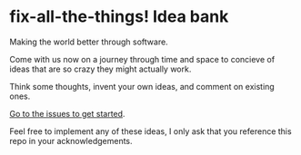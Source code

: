 # fix-all-the-things! Idea bank

Making the world better through software.

Come with us now on a journey through time and space to concieve of ideas that are so crazy they might actually work.

Think some thoughts, invent your own ideas, and comment on existing ones.

[Go to the issues to get started](https://github.com/willsheppard/fix-all-the-things/issues).

Feel free to implement any of these ideas, I only ask that you reference this repo in your acknowledgements.
